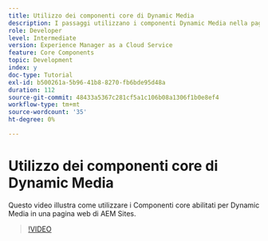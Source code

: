 ```yaml
---
title: Utilizzo dei componenti core di Dynamic Media
description: I passaggi utilizzano i componenti Dynamic Media nella pagina Sites
role: Developer
level: Intermediate
version: Experience Manager as a Cloud Service
feature: Core Components
topic: Development
index: y
doc-type: Tutorial
exl-id: b500261a-5b96-41b8-8270-fb6bde95d48a
duration: 112
source-git-commit: 48433a5367c281cf5a1c106b08a1306f1b0e8ef4
workflow-type: tm+mt
source-wordcount: '35'
ht-degree: 0%

---
```


# Utilizzo dei componenti core di Dynamic Media

Questo video illustra come utilizzare i Componenti core abilitati per Dynamic Media in una pagina web di AEM Sites.

>[!VIDEO](https://video.tv.adobe.com/v/3417723?quality=12&learn=on&captions=ita)

